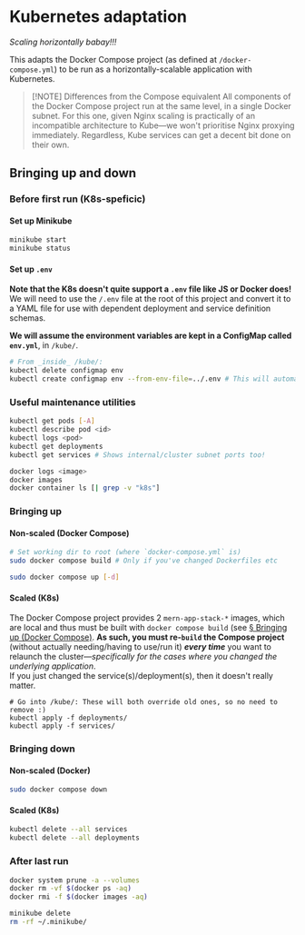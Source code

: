 # Kubernetes adaptation
_Scaling horizontally babay!!!_

This adapts the Docker Compose project (as defined at `/docker-compose.yml`) to be run as a horizontally-scalable application with Kubernetes.

<!-- TODO: Relevant: -->
> [!NOTE] Differences from the Compose equivalent
> All components of the Docker Compose project run at the same level, in a single Docker subnet. For this one, given Nginx scaling is practically of an incompatible architecture to Kube—we won't prioritise Nginx proxying immediately.
> Regardless, Kube services can get a decent bit done on their own.

## Bringing up and down
### Before first run (K8s-speficic)
#### Set up Minikube
```sh
minikube start
minikube status
```

#### Set up `.env`
**Note that the K8s doesn't quite support a `.env` file like JS or Docker does!** We will need to use the `/.env` file at the root of this project and convert it to a YAML file for use with dependent deployment and service definition schemas.

**We will assume the environment variables are kept in a ConfigMap called `env.yml`**, in `/kube/`.

```sh
# From _inside_ /kube/:
kubectl delete configmap env
kubectl create configmap env --from-env-file=../.env # This will automatically store the values as an internal k:v storage ConfigMap for subsequent `apply`s
```

### Useful maintenance utilities
```sh
kubectl get pods [-A]
kubectl describe pod <id>
kubectl logs <pod>
kubectl get deployments
kubectl get services # Shows internal/cluster subnet ports too!

docker logs <image>
docker images
docker container ls [| grep -v "k8s"]
```

### Bringing up
#### Non-scaled (Docker Compose)
```sh
# Set working dir to root (where `docker-compose.yml` is)
sudo docker compose build # Only if you've changed Dockerfiles etc

sudo docker compose up [-d]
```

#### Scaled (K8s)
The Docker Compose project provides 2 `mern-app-stack-*` images, which are local and thus must be built with `docker compose build` (see [§ Bringing up (Docker Compose)](#Non-scaled%20(Docker%20Compose)). **As such, you must re-`build` the Compose project** (without actually needing/having to use/run it) ***every time*** you want to relaunch the cluster—_specifically for the cases where you changed the underlying application_.<br>
If you just changed the service(s)/deployment(s), then it doesn't really matter.

```
# Go into /kube/: These will both override old ones, so no need to remove :)
kubectl apply -f deployments/
kubectl apply -f services/
```

### Bringing down
#### Non-scaled (Docker)
```sh
sudo docker compose down
```

#### Scaled (K8s)
```sh
kubectl delete --all services
kubectl delete --all deployments
```

### After last run
```sh
docker system prune -a --volumes
docker rm -vf $(docker ps -aq)
docker rmi -f $(docker images -aq)

minikube delete
rm -rf ~/.minikube/
```

